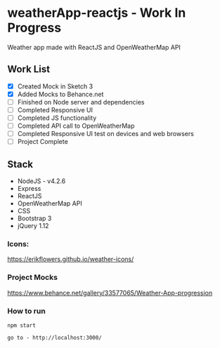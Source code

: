 # weatherApp-reactjs - Work In Progress
Weather app made with ReactJS and OpenWeatherMap API

## Work List
- [x] Created Mock in Sketch 3
- [x] Added Mocks to Behance.net
- [ ] Finished on Node server and dependencies
- [ ] Completed Responsive UI
- [ ] Completed JS functionality
- [ ] Completed API call to OpenWeatherMap
- [ ] Completed Responsive UI test on devices and web browsers
- [ ] Project Complete
 
## Stack
- NodeJS - v4.2.6
- Express
- ReactJS
- OpenWeatherMap API
- CSS
- Bootstrap 3
- jQuery 1.12

### Icons:
https://erikflowers.github.io/weather-icons/

### Project Mocks
https://www.behance.net/gallery/33577065/Weather-App-progression

### How to run
```
npm start

go to - http://localhost:3000/
```
